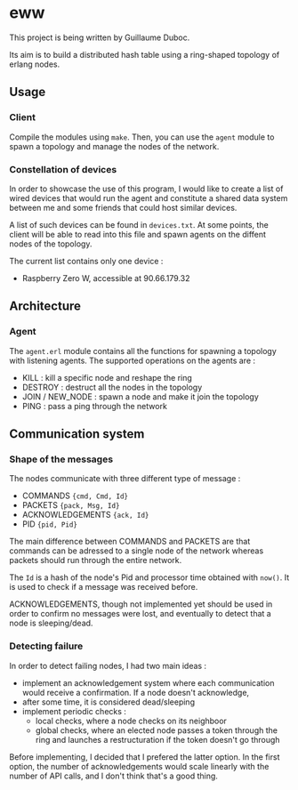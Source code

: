 # eww

This project is being written by Guillaume Duboc.

Its aim is to build a distributed hash table using a ring-shaped topology
of erlang nodes.

## Usage

### Client

Compile the modules using `make`. Then, you can use the `agent` module to spawn a topology
and manage the nodes of the network.

### Constellation of devices

In order to showcase the use of this program, I would like to create a list
of wired devices that would run the agent and constitute a shared data system 
between me and some friends that could host similar devices.

A list of such devices can be found in `devices.txt`. At some points, the 
client will be able to read into this file and spawn agents on the diffent
nodes of the topology.

The current list contains only one device :
- Raspberry Zero W, accessible at 90.66.179.32

## Architecture

### Agent

The `agent.erl` module contains all the functions for spawning a topology with
listening agents. The supported operations on the agents are :
	
- KILL : kill a specific node and reshape the ring
- DESTROY : destruct all the nodes in the topology
- JOIN / NEW_NODE : spawn a node and make it join the topology
- PING : pass a ping through the network

## Communication system

### Shape of the messages

The nodes communicate with three different type of message :
	
- COMMANDS `{cmd, Cmd, Id}`
- PACKETS `{pack, Msg, Id}`
- ACKNOWLEDGEMENTS `{ack, Id}`
- PID `{pid, Pid}`

The main difference between COMMANDS and PACKETS are that commands can be 
adressed to a single node of the network whereas packets should run through
the entire network.

The `Id` is a hash of the node's Pid and processor time obtained with `now()`.
It is used to check if a message was received before.

ACKNOWLEDGEMENTS, though not implemented yet should be used in order to confirm
no messages were lost, and eventually to detect that a node is sleeping/dead.

### Detecting failure

In order to detect failing nodes, I had two main ideas :

- implement an acknowledgement system where each communication would receive a confirmation. If a node doesn't acknowledge, 
- after some time, it is considered dead/sleeping
- implement periodic checks :
    - local checks, where a node checks on its neighboor
    - global checks, where an elected node passes a token through the ring and launches a restructuration if the token doesn't go through

Before implementing, I decided that I prefered the latter option. In the first option, the number of acknowledgements would scale linearly with the number of API calls, and I don't think that's a good thing.


